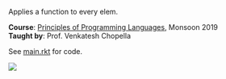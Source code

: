 Applies a function to every elem.

**Course**: [Principles of Programming Languages], Monsoon 2019<br>
**Taught by**: Prof. Venkatesh Chopella

See [main.rkt] for code.

![](https://ga-beacon.deno.dev/G-G1E8HNDZYY:v51jklKGTLmC3LAZ4rJbIQ/github.com/moocf/list-map.racket)

[Principles of Programming Languages]: https://github.com/iiithf/principles-of-programming-languages
[main.rkt]: main.rkt

